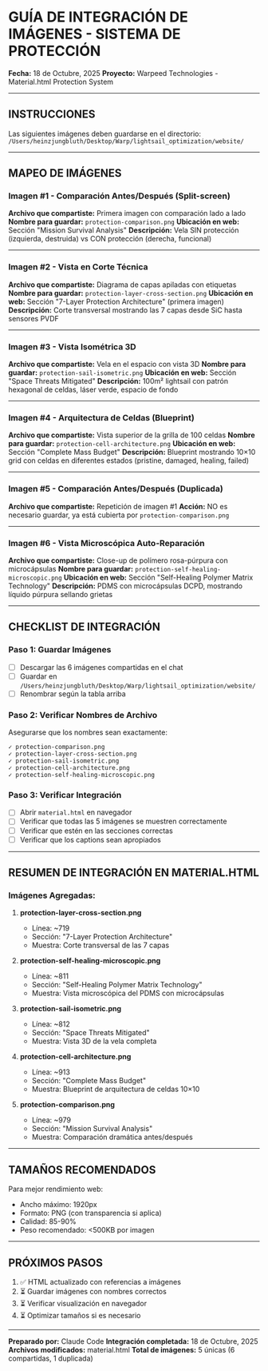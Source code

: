 # GUÍA DE INTEGRACIÓN DE IMÁGENES - SISTEMA DE PROTECCIÓN

**Fecha:** 18 de Octubre, 2025
**Proyecto:** Warpeed Technologies - Material.html Protection System

---

## INSTRUCCIONES

Las siguientes imágenes deben guardarse en el directorio:
`/Users/heinzjungbluth/Desktop/Warp/lightsail_optimization/website/`

---

## MAPEO DE IMÁGENES

### Imagen #1 - Comparación Antes/Después (Split-screen)
**Archivo que compartiste:** Primera imagen con comparación lado a lado
**Nombre para guardar:** `protection-comparison.png`
**Ubicación en web:** Sección "Mission Survival Analysis"
**Descripción:** Vela SIN protección (izquierda, destruida) vs CON protección (derecha, funcional)

---

### Imagen #2 - Vista en Corte Técnica
**Archivo que compartiste:** Diagrama de capas apiladas con etiquetas
**Nombre para guardar:** `protection-layer-cross-section.png`
**Ubicación en web:** Sección "7-Layer Protection Architecture" (primera imagen)
**Descripción:** Corte transversal mostrando las 7 capas desde SiC hasta sensores PVDF

---

### Imagen #3 - Vista Isométrica 3D
**Archivo que compartiste:** Vela en el espacio con vista 3D
**Nombre para guardar:** `protection-sail-isometric.png`
**Ubicación en web:** Sección "Space Threats Mitigated"
**Descripción:** 100m² lightsail con patrón hexagonal de celdas, láser verde, espacio de fondo

---

### Imagen #4 - Arquitectura de Celdas (Blueprint)
**Archivo que compartiste:** Vista superior de la grilla de 100 celdas
**Nombre para guardar:** `protection-cell-architecture.png`
**Ubicación en web:** Sección "Complete Mass Budget"
**Descripción:** Blueprint mostrando 10×10 grid con celdas en diferentes estados (pristine, damaged, healing, failed)

---

### Imagen #5 - Comparación Antes/Después (Duplicada)
**Archivo que compartiste:** Repetición de imagen #1
**Acción:** NO es necesario guardar, ya está cubierta por `protection-comparison.png`

---

### Imagen #6 - Vista Microscópica Auto-Reparación
**Archivo que compartiste:** Close-up de polímero rosa-púrpura con microcápsulas
**Nombre para guardar:** `protection-self-healing-microscopic.png`
**Ubicación en web:** Sección "Self-Healing Polymer Matrix Technology"
**Descripción:** PDMS con microcápsulas DCPD, mostrando líquido púrpura sellando grietas

---

## CHECKLIST DE INTEGRACIÓN

### Paso 1: Guardar Imágenes
- [ ] Descargar las 6 imágenes compartidas en el chat
- [ ] Guardar en `/Users/heinzjungbluth/Desktop/Warp/lightsail_optimization/website/`
- [ ] Renombrar según la tabla arriba

### Paso 2: Verificar Nombres de Archivo
Asegurarse que los nombres sean exactamente:
```
✓ protection-comparison.png
✓ protection-layer-cross-section.png
✓ protection-sail-isometric.png
✓ protection-cell-architecture.png
✓ protection-self-healing-microscopic.png
```

### Paso 3: Verificar Integración
- [ ] Abrir `material.html` en navegador
- [ ] Verificar que todas las 5 imágenes se muestren correctamente
- [ ] Verificar que estén en las secciones correctas
- [ ] Verificar que los captions sean apropiados

---

## RESUMEN DE INTEGRACIÓN EN MATERIAL.HTML

### Imágenes Agregadas:

1. **protection-layer-cross-section.png**
   - Línea: ~719
   - Sección: "7-Layer Protection Architecture"
   - Muestra: Corte transversal de las 7 capas

2. **protection-self-healing-microscopic.png**
   - Línea: ~811
   - Sección: "Self-Healing Polymer Matrix Technology"
   - Muestra: Vista microscópica del PDMS con microcápsulas

3. **protection-sail-isometric.png**
   - Línea: ~812
   - Sección: "Space Threats Mitigated"
   - Muestra: Vista 3D de la vela completa

4. **protection-cell-architecture.png**
   - Línea: ~913
   - Sección: "Complete Mass Budget"
   - Muestra: Blueprint de arquitectura de celdas 10×10

5. **protection-comparison.png**
   - Línea: ~979
   - Sección: "Mission Survival Analysis"
   - Muestra: Comparación dramática antes/después

---

## TAMAÑOS RECOMENDADOS

Para mejor rendimiento web:
- Ancho máximo: 1920px
- Formato: PNG (con transparencia si aplica)
- Calidad: 85-90%
- Peso recomendado: <500KB por imagen

---

## PRÓXIMOS PASOS

1. ✅ HTML actualizado con referencias a imágenes
2. ⏳ Guardar imágenes con nombres correctos
3. ⏳ Verificar visualización en navegador
4. ⏳ Optimizar tamaños si es necesario

---

**Preparado por:** Claude Code
**Integración completada:** 18 de Octubre, 2025
**Archivos modificados:** material.html
**Total de imágenes:** 5 únicas (6 compartidas, 1 duplicada)
